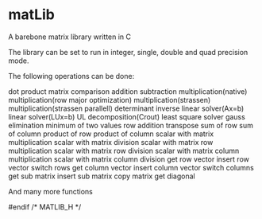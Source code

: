 # matLib
A barebone matrix library written in C

The library can be set to run in integer, single, double and quad precision mode. 

The following operations can be done:

dot product
matrix comparison
addition
subtraction
multiplication(native)
multiplication(row major optimization)
multiplication(strassen)
multiplication(strassen parallell)
determinant 
inverse
linear solver(Ax=b)
linear solver(LUx=b)
UL decomposition(Crout)
least square solver
gauss elimination
minimum of two values
row addition
transpose
sum of row
sum of column
product of row
product of column
scalar with matrix multiplication
scalar with matrix division
scalar with matrix row multiplication
scalar with matrix row division
scalar with matrix column multiplication
scalar with matrix column division
get row vector
insert row vector
switch rows
get column vector
insert column vector
switch columns
get sub matrix
insert sub matrix
copy matrix
get diagonal

And many more functions

#endif /* MATLIB_H */
